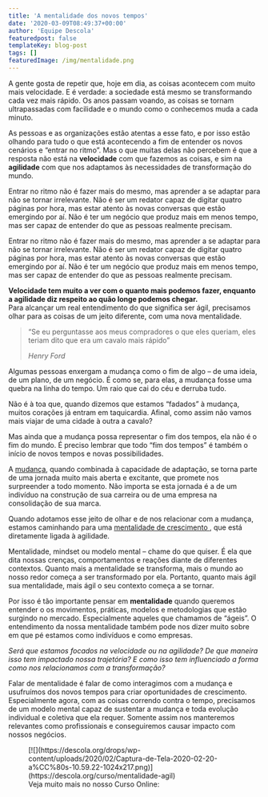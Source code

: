 ```yaml
---
title: 'A mentalidade dos novos tempos'
date: '2020-03-09T08:49:37+00:00'
author: 'Equipe Descola'
featuredpost: false
templateKey: blog-post
tags: []
featuredImage: /img/mentalidade.png
---
```

A gente gosta de repetir que, hoje em dia, as coisas acontecem com muito mais velocidade. E é verdade: a sociedade está mesmo se transformando cada vez mais rápido. Os anos passam voando, as coisas se tornam ultrapassadas com facilidade e o mundo como o conhecemos muda a cada minuto.

As pessoas e as organizações estão atentas a esse fato, e por isso estão olhando para tudo o que está acontecendo a fim de entender os novos cenários e “entrar no ritmo”. Mas o que muitas delas não percebem é que a resposta não está na **velocidade** com que fazemos as coisas, e sim na **agilidade** com que nos adaptamos às necessidades de transformação do mundo.

Entrar no ritmo não é fazer mais do mesmo, mas aprender a se adaptar para não se tornar irrelevante. Não é ser um redator capaz de digitar quatro páginas por hora, mas estar atento às novas conversas que estão emergindo por aí. Não é ter um negócio que produz mais em menos tempo, mas ser capaz de entender do que as pessoas realmente precisam.

Entrar no ritmo não é fazer mais do mesmo, mas aprender a se adaptar para não se tornar irrelevante. Não é ser um redator capaz de digitar quatro páginas por hora, mas estar atento às novas conversas que estão emergindo por aí. Não é ter um negócio que produz mais em menos tempo, mas ser capaz de entender do que as pessoas realmente precisam.

**Velocidade tem muito a ver com o quanto mais podemos fazer, enquanto a agilidade diz respeito ao quão longe podemos chegar.**  
Para alcançar um real entendimento do que significa ser ágil, precisamos olhar para as coisas de um jeito diferente, com uma nova mentalidade.

> “Se eu perguntasse aos meus compradores o que eles queriam, eles teriam dito que era um cavalo mais rápido”
> 
> <cite> Henry Ford</cite>

Algumas pessoas enxergam a mudança como o fim de algo – de uma ideia, de um plano, de um negócio. É como se, para elas, a mudança fosse uma quebra na linha do tempo. Um raio que cai do céu e derruba tudo.

Não é à toa que, quando dizemos que estamos “fadados” à mudança, muitos corações já entram em taquicardia. Afinal, como assim não vamos mais viajar de uma cidade à outra a cavalo?

Mas ainda que a mudança possa representar o fim dos tempos, ela não é o fim do mundo. É preciso lembrar que todo “fim dos tempos” é também o início de novos tempos e novas possibilidades.

A [mudança](https://descola.org/curso/gestao-da-mudanca), quando combinada à capacidade de adaptação, se torna parte de uma jornada muito mais aberta e excitante, que promete nos surpreender a todo momento. Não importa se esta jornada é a de um indivíduo na construção de sua carreira ou de uma empresa na consolidação de sua marca.

Quando adotamos esse jeito de olhar e de nos relacionar com a mudança, estamos caminhando para uma [mentalidade de crescimento ](https://descola.org/curso/mentalidade-agil), que está diretamente ligada à agilidade.

Mentalidade, mindset ou modelo mental – chame do que quiser. É ela que dita nossas crenças, comportamentos e reações diante de diferentes contextos. Quanto mais a mentalidade se transforma, mais o mundo ao nosso redor começa a ser transformado por ela. Portanto, quanto mais ágil sua mentalidade, mais ágil o seu contexto começa a se tornar.

Por isso é tão importante pensar em **mentalidade** quando queremos entender o os movimentos, práticas, modelos e metodologias que estão surgindo no mercado. Especialmente aqueles que chamamos de “ágeis”. O entendimento da nossa mentalidade também pode nos dizer muito sobre em que pé estamos como indivíduos e como empresas.

*Será que estamos focados na velocidade ou na agilidade? De que maneira isso tem impactado nossa trajetória? E como isso tem influenciado a forma como nos relacionamos com a transformação?*

Falar de mentalidade é falar de como interagimos com a mudança e usufruímos dos novos tempos para criar oportunidades de crescimento.  
 Especialmente agora, com as coisas correndo contra o tempo, precisamos de um modelo mental capaz de sustentar a mudança e toda evolução individual e coletiva que ela requer. Somente assim nos manteremos relevantes como profissionais e conseguiremos causar impacto com nossos negócios.

<div class="wp-block-image"><figure class="alignleft">[![](https://descola.org/drops/wp-content/uploads/2020/02/Captura-de-Tela-2020-02-20-a%CC%80s-10.59.22-1024x217.png)](https://descola.org/curso/mentalidade-agil)<figcaption>Veja muito mais no nosso Curso Online: <https://descola.org/curso/mentalidade-agil></figcaption></figure></div>